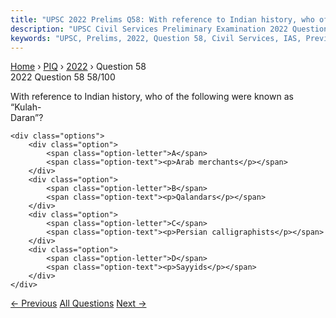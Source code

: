 ```yaml
---
title: "UPSC 2022 Prelims Q58: With reference to Indian history, who of the following were..."
description: "UPSC Civil Services Preliminary Examination 2022 Question 58 with options and answer"
keywords: "UPSC, Prelims, 2022, Question 58, Civil Services, IAS, Previous Year Questions"
---
```


<nav class="breadcrumb">
    <a href="../../">Home</a>
    <span>›</span>
    <a href="../">PIQ</a>
    <span>›</span>
    <a href="./">2022</a>
    <span>›</span>
    <span>Question 58</span>
</nav>

<div class="question-header">
    <div class="question-meta">
        <span class="year-badge">2022</span>
        <span class="question-number">Question 58</span>
        <span class="progress">58/100</span>
    </div>
    <div class="progress-bar">
        <div class="progress-fill" style="width: 58.0%"></div>
    </div>
</div>

<div class="question-content">
    <div class="question-text">
        <p>With reference to Indian history, who of the following were known as “Kulah-<br />
Daran”?</p>
    </div>
    
    <div class="options">
        <div class="option">
            <span class="option-letter">A</span>
            <span class="option-text"><p>Arab merchants</p></span>
        </div>
        <div class="option">
            <span class="option-letter">B</span>
            <span class="option-text"><p>Qalandars</p></span>
        </div>
        <div class="option">
            <span class="option-letter">C</span>
            <span class="option-text"><p>Persian calligraphists</p></span>
        </div>
        <div class="option">
            <span class="option-letter">D</span>
            <span class="option-text"><p>Sayyids</p></span>
        </div>
    </div>
</div>

<div class="question-nav">
    <a href="../q057-with-reference-to-indian-history-consider-the-foll/" class="nav-btn prev">← Previous</a>
    <a href="../" class="nav-btn center">All Questions</a>
    <a href="../q059-with-reference-to-indian-history-consider-the-foll/" class="nav-btn next">Next →</a>
</div>
